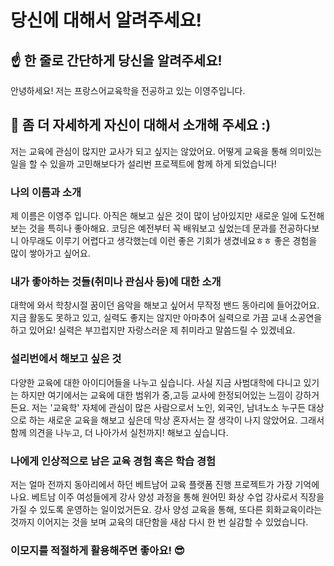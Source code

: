 # 당신에 대해서 알려주세요!

## ☝️ 한 줄로 간단하게 당신을 알려주세요!
 안녕하세요! 저는 프랑스어교육학을 전공하고 있는 이영주입니다.

## 🙌 좀 더 자세하게 자신이 대해서 소개해 주세요 :)
 저는 교육에 관심이 많지만 교사가 되고 싶지는 않았어요. 어떻게 교육을 통해 의미있는 일을 할 수 있을까 고민해보다가 설리번 프로젝트에 함께 하게 되었습니다!

### 나의 이름과 소개
 제 이름은 이영주 입니다. 아직은 해보고 싶은 것이 많이 남아있지만 새로운 일에 도전해보는 것을 특히나 좋아해요. 코딩은 예전부터 꼭 배워보고 싶었는데 문과를 전공하다보니 아무래도 이루기 어렵다고 생각했는데 이런 좋은 기회가 생겼네요ㅎㅎ 좋은 경험을 많이 쌓아가고 싶어요.

### 내가 좋아하는 것들(취미나 관심사 등)에 대한 소개
 대학에 와서 학창시절 꿈이던 음악을 해보고 싶어서 무작정 밴드 동아리에 들어갔어요. 지금 활동도 못하고 있고, 실력도 좋지는 않지만 아마추어 실력으로 가끔 교내 소공연을 하고 있어요! 실력은 부끄럽지만 자랑스러운 제 취미라고 말씀드릴 수 있겠네요.

### 설리번에서 해보고 싶은 것
 다양한 교육에 대한 아이디어들을 나누고 싶습니다. 사실 지금 사범대학에 다니고 있기는 하지만 여기에서는 교육에 대한 범위가 중,고등 교사에 한정되어있는 느낌이 강하거든요. 저는 '교육학' 자체에 관심이 많은 사람으로서 노인, 외국인, 남녀노소 누구든 대상으로 하는 새로운 교육을 해보고 싶은데 막상 혼자서는 잘 생각이 나지 않았어요. 그래서 함께 의견을 나누고, 더 나아가서 실천까지! 해보고 싶습니다.

### 나에게 인상적으로 남은 교육 경험 혹은 학습 경험
 저는 얼마 전까지 동아리에서 하던 베트남어 교육 플랫폼 진행 프로젝트가 가장 기억에 나요. 베트남 이주 여성들에게 강사 양성 과정을 통해 원어민 화상 수업 강사로서 직장을 가질 수 있도록 운영하는 일이었거든요. 강사 양성 교육을 통해, 또다른 회화교육이라는 것까지 이어지는 것을 보며 교육의 대단함을 새삼 다시 한 번 실감할 수 있었습니다.

### 이모지를 적절하게 활용해주면 좋아요! 😎
